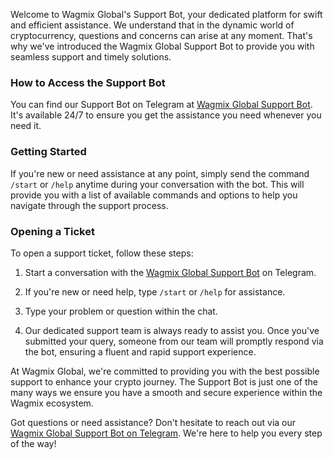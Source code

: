 Welcome to Wagmix Global's Support Bot, your dedicated platform for swift and efficient assistance. We understand that in the dynamic world of cryptocurrency, questions and concerns can arise at any moment. That's why we've introduced the Wagmix Global Support Bot to provide you with seamless support and timely solutions.

### How to Access the Support Bot

You can find our Support Bot on Telegram at [Wagmix Global Support Bot](https://t.me/WagmixGlobalSupportBot). It's available 24/7 to ensure you get the assistance you need whenever you need it.

### Getting Started

If you're new or need assistance at any point, simply send the command `/start` or `/help` anytime during your conversation with the bot. This will provide you with a list of available commands and options to help you navigate through the support process.

### Opening a Ticket

To open a support ticket, follow these steps:

1. Start a conversation with the [Wagmix Global Support Bot](https://t.me/WagmixGlobalSupportBot) on Telegram.

2. If you're new or need help, type `/start` or `/help` for assistance.

3. Type your problem or question within the chat.

4. Our dedicated support team is always ready to assist you. Once you've submitted your query, someone from our team will promptly respond via the bot, ensuring a fluent and rapid support experience.

At Wagmix Global, we're committed to providing you with the best possible support to enhance your crypto journey. The Support Bot is just one of the many ways we ensure you have a smooth and secure experience within the Wagmix ecosystem.

Got questions or need assistance? Don't hesitate to reach out via our [Wagmix Global Support Bot on Telegram](https://t.me/WagmixGlobalSupportBot). We're here to help you every step of the way!
